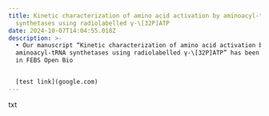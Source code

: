 ```yaml
---
title: Kinetic characterization of amino acid activation by aminoacyl-tRNA
  synthetases using radiolabelled γ-\[32P]ATP
date: 2024-10-07T14:04:55.018Z
description: >-
  • Our manuscript “Kinetic characterization of amino acid activation by
  aminoacyl-tRNA synthetases using radiolabelled γ-\[32P]ATP” has been accepted
  in FEBS Open Bio


  [t﻿est link](google.com)
---
```

t﻿xt
